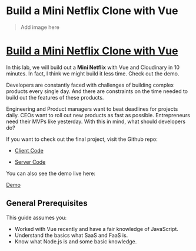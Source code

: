 # Build a Mini Netflix Clone with Vue

> Add image here

# [Build a Mini Netflix Clone with Vue](https://cloudinary.gitbooks.io/build-a-mini-netflix-clone-with-vue/content/)

In this lab, we will build out a **Mini Netflix** with Vue and Cloudinary in 10 minutes. In fact, I think we might build it less time. Check out the demo.

Developers are constantly faced with challenges of building complex products every single day. And there are constraints on the time needed to build out the features of these products.

Engineering and Product managers want to beat deadlines for projects daily. CEOs want to roll out new products as fast as possible. Entrepreneurs need their MVPs like yesterday. With this in mind, what should developers do?

If you want to check out the final project, visit the Github repo:

* [Client Code](https://github.com/cloudinary-developers/vue-mini-netflix-demo)

* [Server Code](https://github.com/cloudinary-developers/vue-mini-netflix-demo-server)

You can also see the demo live here:

[Demo](https://stupefied-mirzakhani-71dd38.netlify.com/)

## General Prerequisites

This guide assumes you:

* Worked with Vue recently and have a fair knowledge of JavaScript.
* Understand the basics what SaaS and FaaS is.
* Know what Node.js is and some basic knowledge.



